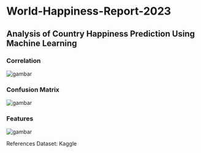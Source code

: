 # World-Happiness-Report-2023

## Analysis of Country Happiness Prediction Using Machine Learning
### Correlation
![gambar](https://github.com/user-attachments/assets/3b58336e-a716-418f-abfa-e250faefd865)

### Confusion Matrix
![gambar](https://github.com/user-attachments/assets/0e5d475a-0d06-4ab5-aaec-49828aa6d2f5)

### Features
![gambar](https://github.com/user-attachments/assets/611a83fe-6011-4372-983c-30efb7390a11)

References Dataset: Kaggle
